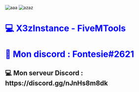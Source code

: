 ![aaa](https://user-images.githubusercontent.com/57833419/156453247-25ff5eeb-4084-46f7-8dfd-b5fc570e2c05.png)
![azaz](https://user-images.githubusercontent.com/57833419/156453254-1efa6396-ef14-449c-b4ca-d956ee1a96b2.png)




<h1 style="color:blue;">💻 X3zInstance - FiveMTools </h1>
<h1 style="color:blue;">📶 Mon discord : Fontesie#2621</h1>
<h2>💻 Mon serveur Discord : https://discord.gg/nJnHs8m8dk</h2>
